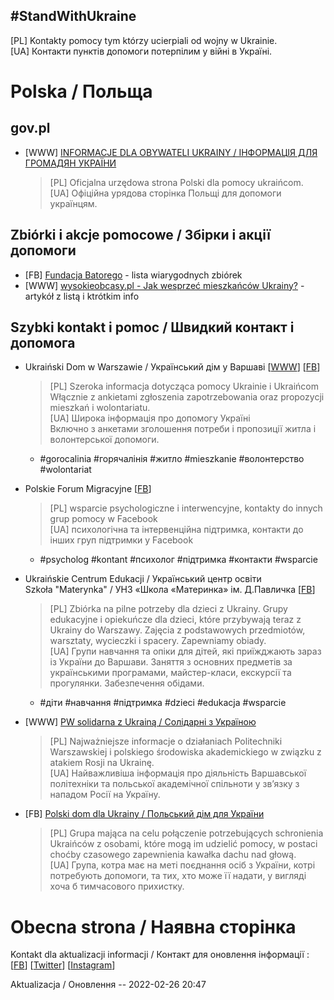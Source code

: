 ## #StandWithUkraine

\[PL\] Kontakty pomocy tym którzy ucierpiali od wojny w Ukrainie. \
\[UA\] Контакти пунктів допомоги потерпілим у війні в Україні.

# Polska / Польща

## gov.pl

- \[WWW\] [INFORMACJE DLA OBYWATELI UKRAINY / ІНФОРМАЦІЯ ДЛЯ ГРОМАДЯН УКРАЇНИ](https://www.gov.pl/web/udsc/ukraina)
  > \[PL\] Oficjalna urzędowa strona Polski dla pomocy ukraińcom. \
  > \[UA\] Офіційна урядова сторінка Польщі для допомоги українцям.

## Zbiórki i akcje pomocowe / Збірки і акції допомоги

- \[FB\] [Fundacja Batorego](https://www.facebook.com/311766890555/posts/10166436647205556/?d=n) - lista wiarygodnych zbiórek
- \[WWW\] [wysokieobcasy.pl - Jak wesprzeć mieszkańców Ukrainy?](https://www.wysokieobcasy.pl/wysokie-obcasy/7,163229,28150592,flaga-na-profilowce-to-za-malo-jak-realnie-wesprzec-mieszkancow.html) - artykół z listą i ktrótkim info

## Szybki kontakt i pomoc / Швидкий контакт і допомога

- Ukraiński Dom w Warszawie / Український дім у Варшаві \[[WWW](https://ukrainskidom.pl)\] \[[FB](https://www.facebook.com/UkrainskiDom)\]
  > \[PL\] Szeroka informacja dotycząca pomocy Ukrainie i Ukraińcom \
  > Włącznie z ankietami zgłoszenia zapotrzebowania oraz propozycji mieszkań i wolontariatu. \
  > \[UA\] Широка інформація про допомогу Україні \
  > Включно з анкетами зголошення потреби і пропозиції житла і волонтерської допомоги.

  - #gorocalinia #горячалінія #житло #mieszkanie #волонтерство #wolontariat

- Polskie Forum Migracyjne \[[FB](https://www.facebook.com/PolskieForumMigracyjne/posts/336756241826975)\]
  > \[PL\] wsparcie psychologiczne i interwencyjne, kontakty do innych grup pomocy w Facebook \
  > \[UA\] психологічна та інтервенційна підтримка, контакти до інших груп підтримки у Facebook

  - #psycholog #kontant #психолог #підтримка #контакти #wsparcie

- Ukraińskie Centrum Edukacji / Український центр освіти \
  Szkoła "Materynka" / УНЗ «Школа «Материнка» ім. Д.Павличка \[[FB](https://www.facebook.com/szkola.ua.Materynka/posts/1283531512056708)\]
  > \[PL\] Zbiórka na pilne potrzeby dla dzieci z Ukrainy. Grupy edukacyjne i opiekuńcze dla dzieci, które przybywają teraz z Ukrainy do Warszawy. Zajęcia z podstawowych przedmiotów, warsztaty, wycieczki i spacery. Zapewniamy obiady. \
  > \[UA\] Групи навчання та опіки для дітей, які приїжджають зараз із України до Варшави. Заняття з основних предметів за українськими програмами, майстер-класи, екскурсії та прогулянки. Забезпечення обідами.

  - #діти #навчання #підтримка #dzieci #edukacja #wsparcie

- \[WWW\] [PW solidarna z Ukrainą / Солідарні з Україною](https://www.pw.edu.pl/PW-solidarna-z-Ukraina-Solidarni-z-Ukrayinoyu)
  > \[PL\] Najważniejsze informacje o działaniach Politechniki Warszawskiej i polskiego środowiska akademickiego w związku z atakiem Rosji na Ukrainę. \
  > \[UA\] Найважливіша інформація про діяльність Варшавської політехніки та польської академічної спільноти у зв’язку з нападом Росії на Україну.

- \[FB\] [Polski dom dla Ukrainy / Польський дім для України](https://www.facebook.com/groups/321642230008180/)
  > \[PL\] Grupa mająca na celu połączenie potrzebujących schronienia Ukraińców z osobami, które mogą im udzielić pomocy, w postaci choćby czasowego zapewnienia kawałka dachu nad głową. \
  > \[UA\] Група, котра має на меті поєднання осіб з України, котрі потребують допомоги, та тих, хто може її надати, у вигляді хоча б тимчасового прихистку.

# Obecna strona / Наявна сторінка

Kontakt dla aktualizacji informacji / Контакт для оновлення інформації : \[[FB](https://www.facebook.com/ihormykhalevych/posts/5053154108125050)\] \[[Twitter](https://twitter.com/anygizer)\] \[[Instagram](https://www.instagram.com/imy_go)\]

Aktualizacja / Оновлення -- 2022-02-26 20:47
